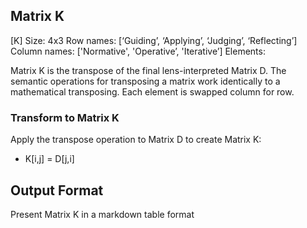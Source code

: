 ## Matrix K 
[K]
Size: 4x3
Row names: [‘Guiding’, ‘Applying’, ‘Judging’, ‘Reflecting’]
Column names: ['Normative', 'Operative’, 'Iterative’]
Elements:

Matrix K is the transpose of the final lens-interpreted Matrix D.   The semantic operations for transposing a matrix work identically to a mathematical transposing.  Each element is swapped column for row.

### Transform to Matrix K  
Apply the transpose operation to Matrix D to create Matrix K:
- K[i,j] = D[j,i]

## Output Format
Present Matrix K in a markdown table format